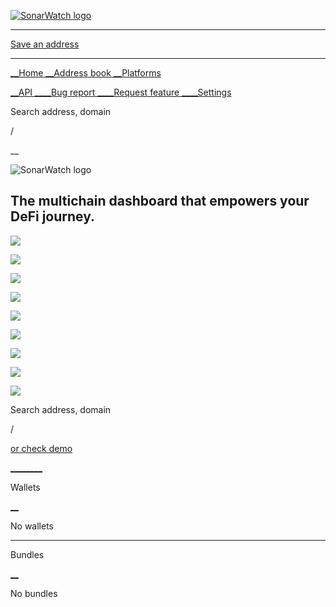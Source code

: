 [![SonarWatch logo](https://sonar.watch/assets/sw_logo_black-2ca475bc.svg)](/)

* * *

[ Save an address ](/address-book)

* * *

[__Home](/)[ __Address book](/address-book)[ __Platforms](/platforms)

[ __API __](https://portfolio-api.sonar.watch/api)[__Bug report
__](https://feedback.sonar.watch/b/bug-report)[__Request feature
__](https://feedback.sonar.watch/b/Features)[__Settings](/settings)

Search address, domain

/

__

![SonarWatch logo](https://sonar.watch/assets/sw_logo_black-2ca475bc.svg)

## The multichain dashboard that empowers your DeFi journey.

![](https://sonar.watch/img/networks/bitcoin.png)

![](https://sonar.watch/img/networks/avalanche.png)

![](https://sonar.watch/img/networks/bnb.png)

![](https://sonar.watch/img/networks/ethereum.png)

![](https://sonar.watch/img/networks/polygon.png)

![](https://sonar.watch/img/networks/aptos.png)

![](https://sonar.watch/img/networks/sui.png)

![](https://sonar.watch/img/networks/sei.png)

![](https://sonar.watch/img/networks/solana.png)

Search address, domain

/

[ or check demo
](/portfolio/DemoSX9F2zXfQLtBr56Yr5he15P7viZWsYJpSDAX3tKG_0xcfa90668e446e80d0172ec7e9f9f0e80d48045bbb1817616552060574e049866_sei19eaec9ex7pu3tdyt9aklxtvtueqn3993880x06_0x83699e64ad139e3be9996da314dc5679229e320e292476f33ce00c6681650b8e)

[__](https://docs.sonar.watch/ "Docs")[__](https://sonarwatch.medium.com/
"Medium")[__](http://discord.gg/gG4DvM2JGw
"Discord")[__](https://twitter.com/Sonarwatch "Twitter")

Wallets

[__](/address-book)

No wallets

* * *

Bundles

[__](/address-book)

No bundles


